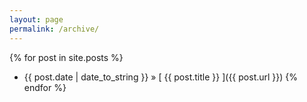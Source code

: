 ```yaml
---
layout: page
permalink: /archive/
---
```


{% for post in site.posts %}
* {{ post.date | date_to_string }} &raquo; [ {{ post.title }} ]({{ post.url }})
{% endfor %}
